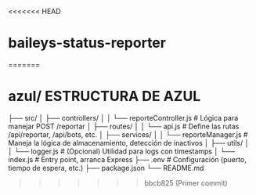 <<<<<<< HEAD
# baileys-status-reporter
=======
# azul/ ESTRUCTURA DE AZUL
├── src/
│   ├── controllers/
│   │   └── reporteController.js     # Lógica para manejar POST /reportar
│   ├── routes/
│   │   └── api.js                   # Define las rutas /api/reportar, /api/bots, etc.
│   ├── services/
│   │   └── reporteManager.js        # Maneja la lógica de almacenamiento, detección de inactivos
│   ├── utils/
│   │   └── logger.js                # (Opcional) Utilidad para logs con timestamps
│   └── index.js                     # Entry point, arranca Express
├── .env                             # Configuración (puerto, tiempo de espera, etc.)
├── package.json
└── README.md
>>>>>>> bbcb825 (Primer commit)
